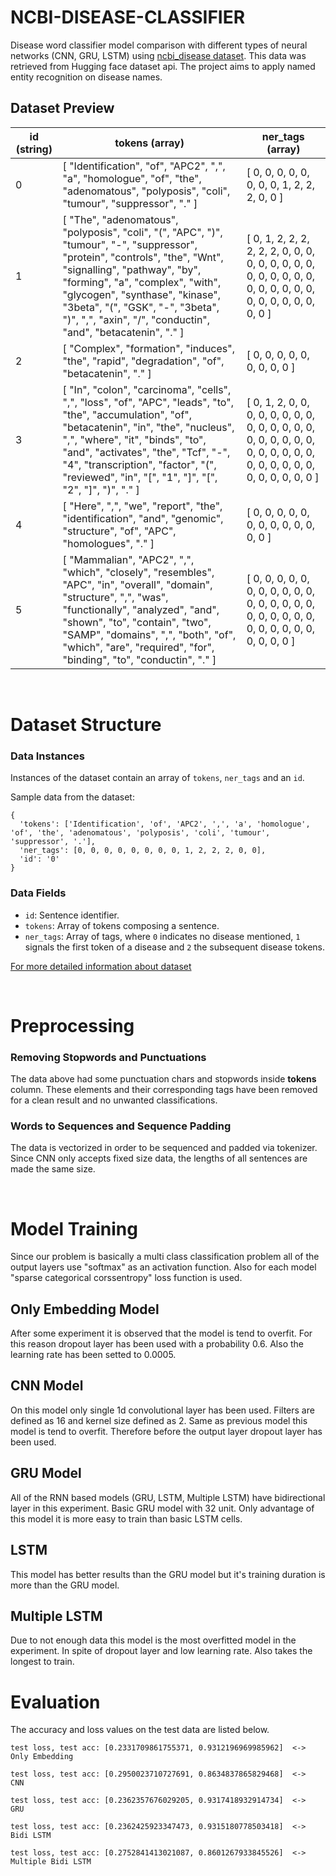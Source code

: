 # NCBI-DISEASE-CLASSIFIER

Disease word classifier model comparison with different types of neural networks (CNN, GRU, LSTM) using [ncbi_disease dataset](https://huggingface.co/datasets/ncbi_disease). This data was retrieved from Hugging face dataset api. The project aims to apply named entity recognition on disease names.

## Dataset Preview

<table class="table-auto rounded-lg font-mono w-full text-gray-900 text-xs"><thead class="sticky top-0 left-0 right-0 bg-white shadow-sm z-10"><tr class="border-b text-left divide-x dark:divide-gray-800 space-y-54"><th class="max-w-sm p-2 text-left">id (string)</th><th class="max-w-sm p-2 text-left">tokens (array)</th><th class="max-w-sm p-2 text-left">ner_tags (array)</th></tr></thead>
    <tbody class="h-16 overflow-scroll"><tr class="border-b last:border-none divide-x dark:divide-gray-800 space-x-4 odd:bg-gray-50 dark:odd:bg-gray-900 group hover:cursor-pointer focus:bg-gradient-to-b focus:from-blue-100 dark:focus:from-blue-900 focus:to-blue-50 dark:focus:to-gray-900 hover:bg-gray-100 dark:hover:bg-gray-900 focus:odd:bg-white" tabindex="0"><td class="max-w-sm break-words p-2 group-focus:align-top"><div class="line-clamp-2 group-focus:line-clamp-none">
<div class="" dir="auto">0
</div></div>
                    </td><td class="max-w-sm break-words p-2 group-focus:align-top"><div class="line-clamp-2 group-focus:line-clamp-none">
<div class="" dir="auto">[
"Identification",
"of",
"APC2",
",",
"a",
"homologue",
"of",
"the",
"adenomatous",
"polyposis",
"coli",
"tumour",
"suppressor",
"."
]
</div></div>
                    </td><td class="max-w-sm break-words p-2 group-focus:align-top"><div class="line-clamp-2 group-focus:line-clamp-none">
<div class="" dir="auto">[
0,
0,
0,
0,
0,
0,
0,
0,
1,
2,
2,
2,
0,
0
]
</div></div>
                    </td>
            </tr><tr class="border-b last:border-none divide-x dark:divide-gray-800 space-x-4 odd:bg-gray-50 dark:odd:bg-gray-900 group hover:cursor-pointer focus:bg-gradient-to-b focus:from-blue-100 dark:focus:from-blue-900 focus:to-blue-50 dark:focus:to-gray-900 hover:bg-gray-100 dark:hover:bg-gray-900 focus:odd:bg-white" tabindex="0"><td class="max-w-sm break-words p-2 group-focus:align-top"><div class="line-clamp-2 group-focus:line-clamp-none">
<div class="" dir="auto">1
</div></div>
                    </td><td class="max-w-sm break-words p-2 group-focus:align-top"><div class="line-clamp-2 group-focus:line-clamp-none">
<div class="" dir="auto">[
"The",
"adenomatous",
"polyposis",
"coli",
"(",
"APC",
")",
"tumour",
"-",
"suppressor",
"protein",
"controls",
"the",
"Wnt",
"signalling",
"pathway",
"by",
"forming",
"a",
"complex",
"with",
"glycogen",
"synthase",
"kinase",
"3beta",
"(",
"GSK",
"-",
"3beta",
")",
",",
"axin",
"/",
"conductin",
"and",
"betacatenin",
"."
]
</div></div>
                    </td><td class="max-w-sm break-words p-2 group-focus:align-top"><div class="line-clamp-2 group-focus:line-clamp-none">
<div class="" dir="auto">[
0,
1,
2,
2,
2,
2,
2,
2,
0,
0,
0,
0,
0,
0,
0,
0,
0,
0,
0,
0,
0,
0,
0,
0,
0,
0,
0,
0,
0,
0,
0,
0,
0,
0,
0,
0,
0
]
</div></div>
                    </td>
            </tr><tr class="border-b last:border-none divide-x dark:divide-gray-800 space-x-4 odd:bg-gray-50 dark:odd:bg-gray-900 group hover:cursor-pointer focus:bg-gradient-to-b focus:from-blue-100 dark:focus:from-blue-900 focus:to-blue-50 dark:focus:to-gray-900 hover:bg-gray-100 dark:hover:bg-gray-900 focus:odd:bg-white" tabindex="0"><td class="max-w-sm break-words p-2 group-focus:align-top"><div class="line-clamp-2 group-focus:line-clamp-none">
<div class="" dir="auto">2
</div></div>
                    </td><td class="max-w-sm break-words p-2 group-focus:align-top"><div class="line-clamp-2 group-focus:line-clamp-none">
<div class="" dir="auto">[
"Complex",
"formation",
"induces",
"the",
"rapid",
"degradation",
"of",
"betacatenin",
"."
]
</div></div>
                    </td><td class="max-w-sm break-words p-2 group-focus:align-top"><div class="line-clamp-2 group-focus:line-clamp-none">
<div class="" dir="auto">[
0,
0,
0,
0,
0,
0,
0,
0,
0
]
</div></div>
                    </td>
            </tr><tr class="border-b last:border-none divide-x dark:divide-gray-800 space-x-4 odd:bg-gray-50 dark:odd:bg-gray-900 group hover:cursor-pointer focus:bg-gradient-to-b focus:from-blue-100 dark:focus:from-blue-900 focus:to-blue-50 dark:focus:to-gray-900 hover:bg-gray-100 dark:hover:bg-gray-900 focus:odd:bg-white" tabindex="0"><td class="max-w-sm break-words p-2 group-focus:align-top"><div class="line-clamp-2 group-focus:line-clamp-none">
<div class="" dir="auto">3
</div></div>
                    </td><td class="max-w-sm break-words p-2 group-focus:align-top"><div class="line-clamp-2 group-focus:line-clamp-none">
<div class="" dir="auto">[
"In",
"colon",
"carcinoma",
"cells",
",",
"loss",
"of",
"APC",
"leads",
"to",
"the",
"accumulation",
"of",
"betacatenin",
"in",
"the",
"nucleus",
",",
"where",
"it",
"binds",
"to",
"and",
"activates",
"the",
"Tcf",
"-",
"4",
"transcription",
"factor",
"(",
"reviewed",
"in",
"[",
"1",
"]",
"[",
"2",
"]",
")",
"."
]
</div></div>
                    </td><td class="max-w-sm break-words p-2 group-focus:align-top"><div class="line-clamp-2 group-focus:line-clamp-none">
<div class="" dir="auto">[
0,
1,
2,
0,
0,
0,
0,
0,
0,
0,
0,
0,
0,
0,
0,
0,
0,
0,
0,
0,
0,
0,
0,
0,
0,
0,
0,
0,
0,
0,
0,
0,
0,
0,
0,
0,
0,
0,
0,
0,
0
]
</div></div>
                    </td>
            </tr><tr class="border-b last:border-none divide-x dark:divide-gray-800 space-x-4 odd:bg-gray-50 dark:odd:bg-gray-900 group hover:cursor-pointer focus:bg-gradient-to-b focus:from-blue-100 dark:focus:from-blue-900 focus:to-blue-50 dark:focus:to-gray-900 hover:bg-gray-100 dark:hover:bg-gray-900 focus:odd:bg-white" tabindex="0"><td class="max-w-sm break-words p-2 group-focus:align-top"><div class="line-clamp-2 group-focus:line-clamp-none">
<div class="" dir="auto">4
</div></div>
                    </td><td class="max-w-sm break-words p-2 group-focus:align-top"><div class="line-clamp-2 group-focus:line-clamp-none">
<div class="" dir="auto">[
"Here",
",",
"we",
"report",
"the",
"identification",
"and",
"genomic",
"structure",
"of",
"APC",
"homologues",
"."
]
</div></div>
                    </td><td class="max-w-sm break-words p-2 group-focus:align-top"><div class="line-clamp-2 group-focus:line-clamp-none">
<div class="" dir="auto">[
0,
0,
0,
0,
0,
0,
0,
0,
0,
0,
0,
0,
0
]
</div></div>
                    </td>
            </tr><tr class="border-b last:border-none divide-x dark:divide-gray-800 space-x-4 odd:bg-gray-50 dark:odd:bg-gray-900 group hover:cursor-pointer focus:bg-gradient-to-b focus:from-blue-100 dark:focus:from-blue-900 focus:to-blue-50 dark:focus:to-gray-900 hover:bg-gray-100 dark:hover:bg-gray-900 focus:odd:bg-white" tabindex="0"><td class="max-w-sm break-words p-2 group-focus:align-top"><div class="line-clamp-2 group-focus:line-clamp-none">
<div class="" dir="auto">5
</div></div>
                    </td><td class="max-w-sm break-words p-2 group-focus:align-top"><div class="line-clamp-2 group-focus:line-clamp-none">
<div class="" dir="auto">[
"Mammalian",
"APC2",
",",
"which",
"closely",
"resembles",
"APC",
"in",
"overall",
"domain",
"structure",
",",
"was",
"functionally",
"analyzed",
"and",
"shown",
"to",
"contain",
"two",
"SAMP",
"domains",
",",
"both",
"of",
"which",
"are",
"required",
"for",
"binding",
"to",
"conductin",
"."
]
</div></div>
                    </td><td class="max-w-sm break-words p-2 group-focus:align-top"><div class="line-clamp-2 group-focus:line-clamp-none">
<div class="" dir="auto">[
0,
0,
0,
0,
0,
0,
0,
0,
0,
0,
0,
0,
0,
0,
0,
0,
0,
0,
0,
0,
0,
0,
0,
0,
0,
0,
0,
0,
0,
0,
0,
0,
0
]
</div></div>
                    </td>
            </tr></tbody></table>

<br>

# Dataset Structure

### Data Instances

Instances of the dataset contain an array of `tokens`, `ner_tags` and an `id`.

Sample data from the dataset:

```
{
  'tokens': ['Identification', 'of', 'APC2', ',', 'a', 'homologue', 'of', 'the', 'adenomatous', 'polyposis', 'coli', 'tumour', 'suppressor', '.'],
  'ner_tags': [0, 0, 0, 0, 0, 0, 0, 0, 1, 2, 2, 2, 0, 0],
  'id': '0'
}
```

### Data Fields

- `id`: Sentence identifier.
- `tokens`: Array of tokens composing a sentence.
- `ner_tags`: Array of tags, where `0` indicates no disease mentioned, `1` signals the first token of a disease and `2` the subsequent disease tokens.

[For more detailed information about dataset](https://huggingface.co/datasets/ncbi_disease)

<br>

# Preprocessing

### Removing Stopwords and Punctuations

The data above had some punctuation chars and stopwords inside **tokens** column. These elements and their corresponding tags have been removed for a clean result and no unwanted classifications.

### Words to Sequences and Sequence Padding

The data is vectorized in order to be sequenced and padded via tokenizer. Since CNN only accepts fixed size data, the lengths of all sentences are made the same size.

<br>

# Model Training

Since our problem is basically a multi class classification problem all of the output layers use "softmax" as an activation function. Also for each model "sparse categorical corssentropy" loss function is used.

## Only Embedding Model

After some experiment it is observed that the model is tend to overfit. For this reason dropout layer has been used with a probability 0.6. Also the learning rate has been setted to 0.0005.

## CNN Model

On this model only single 1d convolutional layer has been used. Filters are defined as 16 and kernel size defined as 2. Same as previous model this model is tend to overfit. Therefore before the output layer dropout layer has been used.

## GRU Model

All of the RNN based models (GRU, LSTM, Multiple LSTM) have bidirectional layer in this experiment. Basic GRU model with 32 unit. Only advantage of this model it is more easy to train than basic LSTM cells.

## LSTM

This model has better results than the GRU model but it's training duration is more than the GRU model.

## Multiple LSTM

Due to not enough data this model is the most overfitted model in the experiment. In spite of dropout layer and low learning rate. Also takes the longest to train.

# Evaluation

The accuracy and loss values on the test data are listed below.

```
test loss, test acc: [0.2331709861755371, 0.9312196969985962]  <->  Only Embedding

test loss, test acc: [0.2950023710727691, 0.8634837865829468]  <->  CNN

test loss, test acc: [0.2362357676029205, 0.9317418932914734]  <->  GRU

test loss, test acc: [0.2362425923347473, 0.9315180778503418]  <->  Bidi LSTM

test loss, test acc: [0.2752841413021087, 0.8601267933845526]  <->  Multiple Bidi LSTM
```
